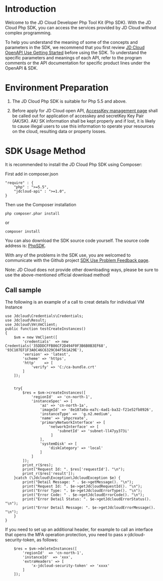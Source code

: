 
# Introduction #
  Welcome to the JD Cloud Developer Php Tool Kit (Php SDK). With the JD Cloud Php SDK, you can access the services provided by JD Cloud without complex programming. 

  To help you understand the meaning of some of the concepts and parameters in the SDK, we recommend that you first review [JD Cloud OpenAPI Use Getting Started](http://www.jdcloud.com/help/detail/355/isCatalog/0) before using the SDK. To understand the specific parameters and meanings of each API, refer to the program comments or the API documentation for specific product lines under the OpenAPI & SDK.



# Environment Preparation #
 1. The JD Cloud Php SDK is suitable for Php 5.5 and above.

 2. Before apply for JD Cloud open API, [AccessKey management page](https://uc.jdcloud.com/accesskey/index) shall be called out for application of accesskey and secretKey Key Pair (AK/SK). AK/ SK information shall be kept properly and if lost, it is likely to cause illegal users to use this information to operate your resources on the cloud, resulting data or property losses.



# SDK Usage Method #
It is recommended to install the JD Cloud Php SDK using Composer: 

First add in composer.json

	"require" : {
		"php" : ">=5.5",
		"jdcloud-api" : ">=1.0",
	}
    

Then use the Composer installation

    php composer.phar install

or

    composer install 


You can also download the SDK source code yourself. The source code address is: [PhpSDK](https://github.com/jdcloud-api/jdcloud-sdk-php).

 

With any of the problems in the SDK use, you are welcomed to communicate with the Github project [SDK Use Problem Feedback page](https://github.com/jdcloud-api/jdcloud-sdk-php/issues).


Note: JD Cloud does not provide other downloading ways, please be sure to use the above-mentioned official download method!

 

## Call sample ##
The following is an example of a call to creat details for individual VM Instance

	use Jdcloud\Credentials\Credentials;
    use Jdcloud\Result;
    use Jdcloud\Vm\VmClient;
    public function testCreateInstances()
    {
        $vm = new VmClient([
            'credentials'  => new Credentials('35DDDCFFB86CF2D494F0F3B6B0B3EF68', '93C107EF1F3A0C46C6329C04F561A29E'),
            'version' => 'latest',
            'scheme' => 'https',
            'http'    => [
                'verify' => 'C:/ca-bundle.crt'
            ]
        ]);
        
        
        try{
            $res = $vm->createInstances([
                'regionId'  => 'cn-north-1',
                'instanceSpec' => [
                    'az' => 'cn-north-1a',
                    'imageId' => '8e187a0a-ea7c-4ad1-ba32-f21e52fb8926',
                    'instanceType' =>  'g.n2.medium',
                    'name' => 'phpcreate',
                    'primaryNetworkInterface' => [
                        'networkInterface' => [
                            'subnetId' => 'subnet-ll47yy373i'
                         ]
                    ],
                    'systemDisk' => [
                        'diskCategory' => 'local'
                    ]
                ]
            ]);
            print_r($res);
            print("Request Id: ". $res['requestId']. "\n");
            print_r($res['result']);
        }catch (\Jdcloud\Exception\JdcloudException $e) {
            print("Detail Message: " . $e->getMessage(). "\n");
            print("Request Id: ". $e->getJdcloudRequestId(). "\n");
            print("Error Type: ". $e->getJdcloudErrorType(). "\n");
            print("Error Code: " . $e->getJdcloudErrorCode(). "\n");
            print("Error Detail Status: ". $e->getJdcloudErrorStatus(). "\n");
            print("Error Detail Message: ". $e->getJdcloudErrorMessage(). "\n");
        }
    }

If you need to set up an additional header, for example to call an interface that opens the MFA operation protection, you need to pass x-jdcloud-security-token, as follows:

        $res = $vm->deleteInstances([
            'regionId'  => 'cn-north-1',
            'instanceId'  => 'xxx',
            'extraHeaders' => [
                'x-jdcloud-security-token' => 'xxxx'
            ]
        ]);